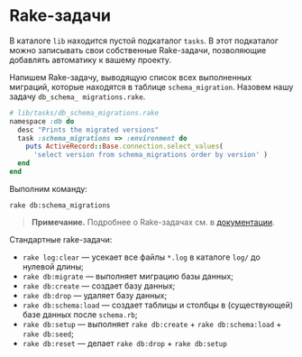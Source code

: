 # Rake-задачи

В каталоге `lib` находится пустой подкаталог `tasks`. В этот подкаталог можно записывать свои собственные Rake-задачи, позволяющие добавлять автоматику к вашему проекту.

Напишем Rake-задачу, выводящую список всех выполненных миграций, которые находятся в таблице `schema_migration`. Назовем нашу задачу `db_schema_ migrations.rake`.

```rake
# lib/tasks/db_schema_migrations.rake
namespace :db do
  desc "Prints the migrated versions"
  task :schema_migrations => :environment do
    puts ActiveRecord::Base.connection.select_values(
      'select version from schema_migrations order by version' )
  end
end
```

Выполним команду:

`rake db:schema_migrations`

> **Примечание.** Подробнее о Rake-задачах см. в [документации](http://www.rubyrake.org).

Стандартные rake-задачи:

* `rake log:clear` — усекает все файлы `*.log` в каталоге `log/` до нулевой длины;
* `rake db:migrate` — выполняет миграцию базы данных;
* `rake db:create` — создает базу данных;
* `rake db:drop` — удаляет базу данных;
* `rake db:schema:load` — создает таблицы и столбцы в (существующей) базе данных после `schema.rb`;
* `rake db:setup` — выполняет `rake db:create` + `rake db:schema:load` + `rake db:seed`;
* `rake db:reset` — делает `rake db:drop` + `rake db:setup`

